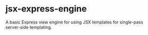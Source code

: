 # jsx-express-engine

A basic Express view engine for using JSX templates for single-pass server-side templating.